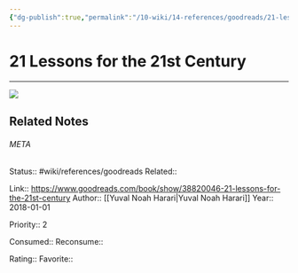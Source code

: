 ```yaml
---
{"dg-publish":true,"permalink":"/10-wiki/14-references/goodreads/21-lessons-for-the-21st-century-0525512179/","title":"21 Lessons for the 21st Century"}
---
```


# 21 Lessons for the 21st Century
---
![](https://i.gr-assets.com/images/S/compressed.photo.goodreads.com/books/1564577305l/38820046._SY475_.jpg)

## Related Notes




###### META
Status:: #wiki/references/goodreads
Related:: 

Link:: https://www.goodreads.com/book/show/38820046-21-lessons-for-the-21st-century
Author:: [[Yuval Noah Harari\|Yuval Noah Harari]]
Year:: 2018-01-01

Priority:: 2

Consumed:: 
Reconsume:: 

Rating:: 
Favorite:: 
